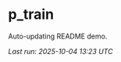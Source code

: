 # p_train

Auto-updating README demo.

<!--START_SECTION:status-->
_Last run: 2025-10-04 13:23 UTC_
<!--END_SECTION:status-->





















































































































































































































































































































































































































































































































































































































































































































































































































































































































































































